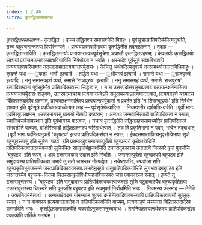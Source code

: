 ```yaml
---
index: 1.2.46
sutra: कृत्तद्धितसमासाश्च

---
```

_कृत्तद्धितसमासाश्च_ - कृत्तद्धित । कृच्च तद्धितश्च समासश्चेति विग्रहः । पूर्वसूत्रात्प्रातिपदिक॑मित्यनुवर्तते, तच्च बहुवचनान्ततया विपरिणम्यते । प्रत्ययग्रहणपरिभाषया कृत्तद्धितेति तदन्तग्रहणम् । तदाह — कृत्तद्धितान्ताविति । कृत्तद्धितान्तयोः प्रत्ययान्तत्वात्पूर्वसूत्रेणा.ञप्राप्तौ कृत्तद्धितग्रहणम् । केवलयोः कृत्तद्धितयोः संज्ञायां प्रयोजनाऽभावात्संज्ञाविधाविति निषेधोऽत्र न भवति । अस्मादेव पूर्वसूत्रे संज्ञाविधावपि प्रत्ययग्रहणपरिभाषया तदन्तलाभात्प्रत्ययान्तपर्युदासः । केचित्तु अर्थवदित्यनुवर्त्त्य तत्सामर्थ्यात्तदन्तविधिमाहुः । कृदन्ते यथा — ॒कर्ता॑ 'भर्ता' इत्यादि । तद्धिते यथा — ॒औपगव॑ इत्यादि । समासे यथा — ॒राजपुरुष॑ इत्यादि । ननु समासग्रहणं व्यर्थं, समासे 'राजपुरुष' इत्यादि । ननु समासग्रहं व्यर्थं, समासे 'राजपुरुष' इत्यादिशब्दानां पूर्वसूत्रेणैव प्रातिपदिकत्वस्य सिद्धत्वात् । न च उत्तरपदोत्तरलुप्तप्रत्ययं प्रत्ययलक्षणेनाश्रित्य प्रत्ययान्तपर्युदासः शङ्क्यः, उत्तरपदमात्रस्य प्रत्ययान्तत्वेऽपि समुदायस्याऽप्रत्ययान्तत्वात्, प्रत्ययग्रहणे यस्मात्स विहितस्तदादेरेव ग्रहणात्, प्रत्ययलक्षणमाश्रित्य प्रत्ययान्तपर्युदासो न प्रवर्तत इति 'न ङिसम्बुद्धयोः' इति निषेधेन ज्ञाप्यत इति पूर्वसूत्रे प्रपञ्चितत्वाच्चेत्यत आह — पूर्वसूत्रेणेत्यादिना । नियमशरीरं दर्शयति-यत्रेति ।पूर्वो भागः पद॑मित्युपलक्षणम् ।उत्तरभागस्तु प्रत्ययो ने॑त्यपि द्रष्टव्यम् । अन्यथा जन्मवानित्यादौ प्रातिपदिकत्वं न स्यात्, स्वादिष्वसर्वनामस्थान इति पूर्वभागस्य पदत्वात् । नचात्र कृत्तद्धितेति तद्धितग्रहणसामर्थ्यादेव प्रातिपदिकत्वं संभवतीति वाच्यम्, दाक्षिरित्यादौ तद्धितग्रहणस्य चरितार्थत्वात् । तत्र हि प्रकृतिभागो न पदम्, भत्वेन तद्बाधात् ।पूर्वो भागः पद॑मित्यनुक्तौ 'बहुपटव' इत्यत्र प्रातिपदिकसंज्ञा न स्यात् । ईषदसमाप्तावित्यनुवृत्तौविभाषा सुपो बहुच्पुरस्तात्तु॑ इति सूत्रेण 'पटव' इति प्रथमाबहुवचनान्तात्पूर्वतो बहुच्प्रत्यये कृतेऽर्थवदिति प्रातिपदिकत्वात्तदवयवजसो लुकिचितः सप्रकृतेर्बह्वजर्थ॑मिति टकारादुकारस्य उदात्तत्वे चित्स्वरे कृते पुनर्जसि 'बहुपटव' इति रूपम् । अत्र टकारादकार उदात्त इति स्थितिः । जसन्तात्पूर्वतो बहुच्प्रत्यये बहुपटव इति समुदायस्य प्रातिपदिकत्वा.ञभावे तु ततो जसन्तरं नोत्पद्येत । नचेष्टापत्तिः, तथ#आ सति बहुच्प्रकृतिभूतजसन्ते जसःप्रातिदिकावयवत्वा.ञभावेन॒सुपो धातुप्रातिपदिकयो॑रिति लुगभावाद्बहुपटव इति जसन्तस्यैव बहुच्प्रक-तितया चितस्सप्रकृतेर्विधीयमानश्चित्स्वरः जस एवाकारस्य स्यात् । इष्यते तु टकारादुत्तरस्य । 'बहुपटव' इति समुदायस्य प्रातिपदिकावयवत्वाज्जसो लुकि पटुशब्दस्यैव बहुच्प्रकृतितया टकारादुत्तरस्य चित्स्वरे सति पुनर्जसि बहुपटव इति रूपमुक्तं निर्बाधमिति भावः । नियमस्य फलमाह — तेनेति । उक्तनियमेनेत्यर्थः । अन्यथादेवदत्त गामभ्याज शुक्लां दण्डेने॑त्यादिवाक्यस्यापि प्रातिपदिकत्वापत्तौ सुब्लुक् स्यात् । न च वाक्यस्य प्रत्ययान्तत्वादेव न प्रातिपदिकत्वमिति वाच्यम्, प्रत्ययग्रहणे यस्मात्स विहितस्तदादेरेव ग्रहणादिति भावः । कृत्तद्धितसमासाश्चेति चकारोऽनुकसमनुच्चयार्थः । तेननिपातस्यानर्थकस्य प्रातिपदिकसंज्ञा वक्तव्ये॑ति वार्तिकं गतार्थम् ।